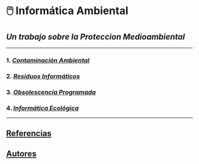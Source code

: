 # 🖱️ **Informática Ambiental**
## _Un trabajo sobre la Proteccion Medioambiental_

---

### 1. _[Contaminación Ambiental](contaminacion_ambiental.md)_
### 2. _[Residuos Informáticos](residuo_informatico.md)_
### 3. _[Obsolescencia Programada](obsolescencia.md)_
### 4. _[Informática Ecológica](informatica_ecologica.md)_

---

## [Referencias](referencias.md)
## [Autores](autores.md)
